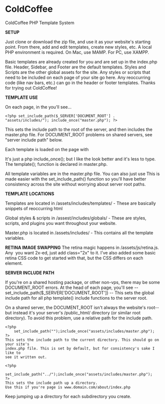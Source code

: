 ColdCoffee
==========

ColdCoffee PHP Template System

**SETUP**

Just clone or download the zip file, and use it as your website's starting point. From there, add and
edit templates, create new styles, etc. A local PHP environment is required. On Mac, use MAMP. For PC, use XAMPP.

Basic templates are already created for you and are set up in the index.php file. Header, Sidebar, and Footer
are the default templates. Styles and Scripts are the other global assets for the site. Any styles or scripts that need to
be included on each page of your site go here. Any reoccurring code (like nav bars, etc.) can go in the header or footer
templates. Thanks for trying out ColdCoffee!


**TEMPLATE USE**

On each page, in the <head> you'll see...

	<?php set_include_path($_SERVER['DOCUMENT_ROOT'] . "assets/includes/"); include_once("master.php"); ?>

This sets the include path to the root of the server, and then includes the master.php file.
For DOCUMENT_ROOT problems on shared servers, see "server include path" below.

Each template is loaded on the page with <?php template( $template_name ); ?>

It's just a php include_once(); but I like the look better and it's less to type. The template(); function
is declared in master.php.

All template variables are in the master.php file. You can also just use <?php template( "templates/the-template.php" ); ?>
This is made easier with the set_include_path() function so you'll have better consistency across the site without worrying
about server root paths.


**TEMPLATE LOCATIONS**

Templates are located in /assets/includes/templates/ - 
These are basically snippets of reoccurring html 

Global styles & scripts in /assest/includes/globals/ -
These are styles, scripts, and plugins you want throughout your website.

Master.php is located in /assets/includes/ - 
This contains all the template variables.


**RETINA IMAGE SWAPPING**
The retina magic happens in /assets/js/retina.js. Any <img> you want 2x-ed, just add class="2x" to it.
I've also added some basic retina CSS code to get started with that, but the CSS differs on each element.



**SERVER INCLUDE PATH**

If you're on a shared hosting package, or other non-vps, there may be some DOCUMENT_ROOT errors.
At the head of each page, you'll see -- set_include_path($_SERVER['DOCUMENT_ROOT']) -- This sets
the global include path for all php template() include functions to the server root.

On a shared server, the DOCUMENT_ROOT isn't always the website's root--but instead it's your
server's /public_html/ directory (or similar root directory). To avoid this problem,
use a relative path for the include path.

	<?php 
		set_include_path("");include_once("assets/includes/master.php");
	?>
	This sets the include path to the current directory. This should go on your site's
	index.php file. This is set by default, but for consistency's sake I like to
	see it written out.

	<?php 
		set_include_path("../");include_once("assets/includes/master.php");
	?>
	This sets the include path up a directory.
	Use this if you're page is www.domain.com/about/index.php

Keep jumping up a directory for each subdirectory you create.


